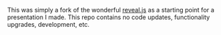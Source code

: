 This was simply a fork of the wonderful [reveal.js](https://github.com/hakimel/reveal.js) as a starting point for a presentation I made.  This repo contains no code updates, functionality upgrades, development, etc.
